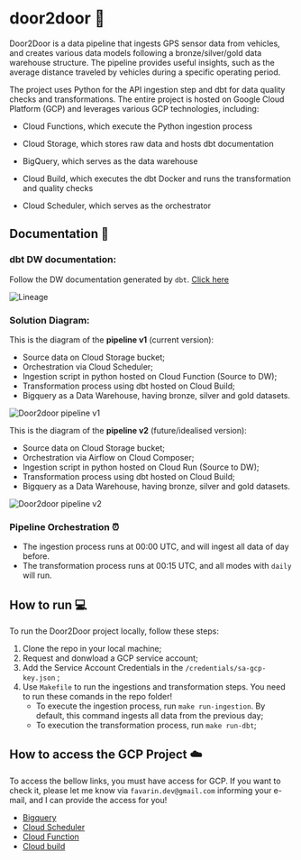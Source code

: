 # door2door 🚙

Door2Door is a data pipeline that ingests GPS sensor data from vehicles, and creates various data models following a bronze/silver/gold data warehouse structure. The pipeline provides useful insights, such as the average distance traveled by vehicles during a specific operating period.

The project uses Python for the API ingestion step and dbt for data quality checks and transformations. The entire project is hosted on Google Cloud Platform (GCP) and leverages various GCP technologies, including:

- Cloud Functions, which execute the Python ingestion process

- Cloud Storage, which stores raw data and hosts dbt documentation

- BigQuery, which serves as the data warehouse

- Cloud Build, which executes the dbt Docker and runs the transformation and quality checks

- Cloud Scheduler, which serves as the orchestrator

## Documentation 📃

### dbt DW documentation:
Follow the DW documentation generated by `dbt`. [Click here](https://storage.googleapis.com/door-2-door-dbt-doc/target/index.html#!/overview)


![Lineage](https://storage.googleapis.com/door-2-door-dbt-doc/diagrams/lineage.png)


### Solution Diagram:

This is the diagram of the **pipeline v1** (current version):

 - Source data on Cloud Storage bucket;
 - Orchestration via Cloud Scheduler;
 - Ingestion script in python hosted on Cloud Function (Source to DW);
 - Transformation process using dbt hosted on Cloud Build;
 - Bigquery as a Data Warehouse, having bronze, silver and gold datasets.

![Door2door pipeline v1](https://storage.googleapis.com/door-2-door-dbt-doc/diagrams/door2door-v1.jpg)
  
This is the diagram of the **pipeline v2** (future/idealised version):

 - Source data on Cloud Storage bucket;
 - Orchestration via Airflow on Cloud Composer;
 - Ingestion script in python hosted on Cloud Run (Source to DW);
 - Transformation process using dbt hosted on Cloud Build;
 - Bigquery as a Data Warehouse, having bronze, silver and gold datasets.

![Door2door pipeline v2](https://storage.googleapis.com/door-2-door-dbt-doc/diagrams/door2door-v2.jpg)


### Pipeline Orchestration ⏰

- The ingestion process runs at 00:00 UTC, and will ingest all data of day before.
- The transformation process runs at 00:15 UTC, and all modes with `daily` will run.

## How to run 💻

To run the Door2Door project locally, follow these steps:


 1. Clone the repo in your local machine;
 2. Request and donwload a GCP service account;
 3. Add the Service Account Credentials in the `/credentials/sa-gcp-key.json` ;
 3. Use `Makefile` to run the ingestions and transformation steps. You need to run these comands in the repo folder!
	- To execute the ingestion process, run `make run-ingestion`. By default, this command ingests all data from the previous day;
	- To execution the transformation process, run `make run-dbt`;

## How to access the GCP Project ☁️

To access the bellow links, you must have access for GCP. If you want to check it, please let me know via `favarin.dev@gmail.com` informing your e-mail, and I can provide the access for you!

- [Bigquery](https://console.cloud.google.com/bigquery?project=door2door-381302&ws=!1m0)
- [Cloud Scheduler](https://console.cloud.google.com/cloudscheduler?referrer=search&hl=pt-br&project=door2door-381302)
- [Cloud Function](https://console.cloud.google.com/functions/details/us-east4/ingestion-api-events?env=gen1&project=door2door-381302&tab=metrics)
- [Cloud build](https://console.cloud.google.com/cloud-build/builds;region=southamerica-east1?project=door2door-381302)
